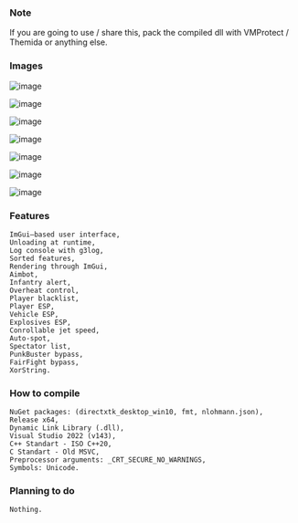 ### Note
If you are going to use / share this, pack the compiled dll with VMProtect / Themida or anything else.

### Images
![image](https://i.imgur.com/oIAjluQ.gif)

![image](https://i.imgur.com/ofC2zpF.png)

![image](https://i.imgur.com/zVPTuvl.png)

![image](https://i.imgur.com/xjrL0wq.jpg)

![image](https://i.imgur.com/SXgmNoB.png)

![image](https://i.imgur.com/KFZsStZ.png)

![image](https://i.imgur.com/Frb1kYx.png)

### Features
```
ImGui–based user interface,
Unloading at runtime,
Log console with g3log,
Sorted features,
Rendering through ImGui,
Aimbot,
Infantry alert,
Overheat control,
Player blacklist,
Player ESP,
Vehicle ESP,
Explosives ESP,
Conrollable jet speed,
Auto-spot,
Spectator list,
PunkBuster bypass,
FairFight bypass,
XorString.
```

### How to compile
```
NuGet packages: (directxtk_desktop_win10, fmt, nlohmann.json),
Release x64,
Dynamic Link Library (.dll),
Visual Studio 2022 (v143),
C++ Standart - ISO C++20,
C Standart - Old MSVC,
Preprocessor arguments: _CRT_SECURE_NO_WARNINGS,
Symbols: Unicode.
```

### Planning to do
```
Nothing.
```
